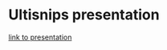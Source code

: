 # Ultisnips presentation #
[link to presentation](https://docs.google.com/presentation/d/1ZyjFek5gxDmeuBU780wgLstpNWuBCrWE2rbnY9NEobA/pub?start=false&loop=false&delayms=30000)


